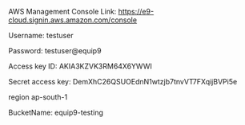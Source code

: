 AWS Management Console Link: https://e9-cloud.signin.aws.amazon.com/console

Username: testuser

Password: testuser@equip9

Access key ID: AKIA3KZVK3RM64X6YWWI

Secret access key: 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

region ap-south-1

BucketName: equip9-testing
